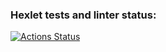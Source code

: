 ### Hexlet tests and linter status:
[![Actions Status](https://github.com/zaebbb/php-project-45/workflows/hexlet-check/badge.svg)](https://github.com/zaebbb/php-project-45/actions)